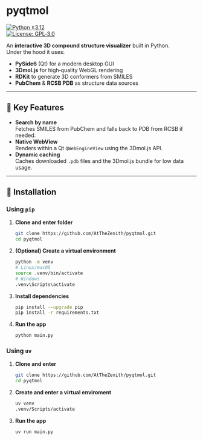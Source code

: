 # pyqtmol

[![Python ≥3.12](https://img.shields.io/badge/python-%3E%3D3.12-blue)](https://www.python.org/downloads/)  
[![License: GPL‑3.0](https://img.shields.io/badge/License-GPLv3-blue.svg)](LICENSE)

An **interactive 3D compound structure visualizer** built in Python.  
Under the hood it uses:
- **PySide6** (Qt) for a modern desktop GUI  
- **3Dmol.js** for high‑quality WebGL rendering  
- **RDKit** to generate 3D conformers from SMILES  
- **PubChem** & **RCSB PDB** as structure data sources  

---

## 🌟 Key Features

- **Search by name**  
  Fetches SMILES from PubChem and falls back to PDB from RCSB if needed.  
- **Native WebView**  
  Renders within a Qt `QWebEngineView` using the 3Dmol.js API.  
- **Dynamic caching**  
  Caches downloaded `.pdb` files and the 3Dmol.js bundle for low data usage.  

---

## 🚀 Installation

### Using `pip`

1.  **Clone and enter folder**  
    ```bash
    git clone https://github.com/AtTheZenith/pyqtmol.git
    cd pyqtmol
    ```

2.  **(Optional) Create a virtual environment**
    ```bash
    python -m venv
    # Linux/macOS
    source .venv/bin/activate
    # Windows
    .venv\Scripts\activate
    ```

3.  **Install dependencies**
    ```bash
    pip install --upgrade pip
    pip install -r requirements.txt
    ```

4.  **Run the app**
    ```bash
    python main.py
    ```

### Using `uv`

1. **Clone and enter**
    ```bash
    git clone https://github.com/AtTheZenith/pyqtmol.git
    cd pyqtmol
    ```

2. **Create and enter a virtual enviroment**
    ```bash
    uv venv
    .venv/Scripts/activate
    ```

3. **Run the app**
    ```bash
    uv run main.py
    ```
